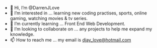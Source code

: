 - 👋 Hi, I’m @DarrenJLove
- 👀 I’m interested in ... learning new coding practises, sports, online gaming, watching movies & tv series.
- 🌱 I’m currently learning ... Front End Web Development.
- 💞️ I’m looking to collaborate on ... any projects to help me expand my knowledge.
- 📫 How to reach me ... my email is djay_love@hotmail.com

<!---
DarrenJLove/DarrenJLove is a ✨ special ✨ repository because its `README.md` (this file) appears on your GitHub profile.
You can click the Preview link to take a look at your changes.
--->
